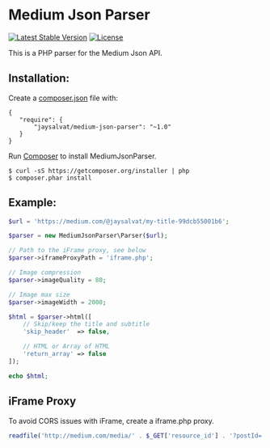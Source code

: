 # Medium Json Parser

[![Latest Stable Version](https://poser.pugx.org/jaysalvat/medium-json-parser/v/stable.svg)](https://packagist.org/packages/jaysalvat/medium-json-parser)
[![License](https://poser.pugx.org/jaysalvat/medium-json-parser/license.svg)](https://packagist.org/packages/jaysalvat/medium-json-parser)

This is a PHP parser for the Medium Json API.

## Installation:

Create a [composer.json](https://getcomposer.org/) file with:

    {
       "require": {
           "jaysalvat/medium-json-parser": "~1.0"
       }
    }

Run [Composer](https://getcomposer.org/) to install MediumJsonParser.

    $ curl -sS https://getcomposer.org/installer | php
    $ composer.phar install

## Example:

```php
$url = 'https://medium.com/@jaysalvat/my-title-99dcb55001b6';

$parser = new MediumJsonParser\Parser($url);

// Path to the iFrame proxy, see below
$parser->iframeProxyPath = 'iframe.php';

// Image compression
$parser->imageQuality = 80;

// Image max size
$parser->imageWidth = 2000;

$html = $parser->html([
    // Skip/keep the title and subtitle
    'skip_header'  => false,

    // HTML or Array of HTML
    'return_array' => false
]);

echo $html;
```

## iFrame Proxy

To avoid CORS issues with iFrame, create a iframe.php proxy.

```php
readfile('http://medium.com/media/' . $_GET['resource_id'] . '?postId=' . $_GET['post_id'] . '"');
```
